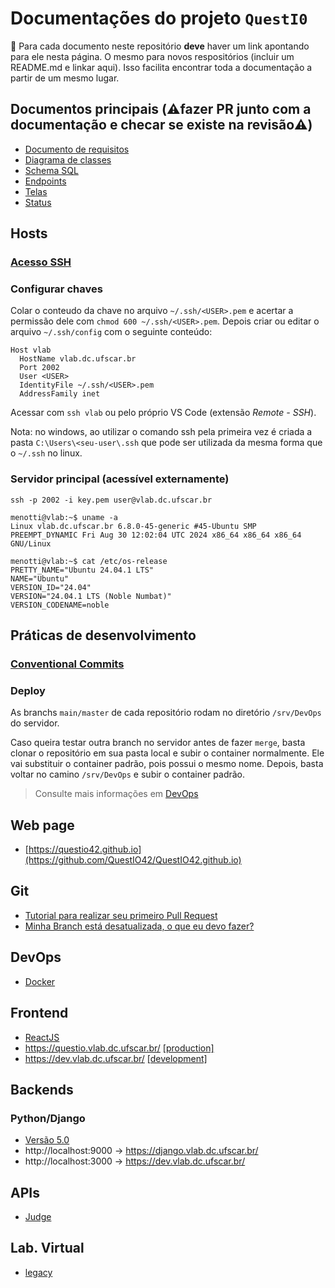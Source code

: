 # Documentações do projeto `QuestI0`

🚨 Para cada documento neste repositório **deve** haver um link apontando para ele nesta página. O mesmo para novos respositórios (incluir um README.md e linkar aqui). Isso facilita encontrar toda a documentação a partir de um mesmo lugar. 

## Documentos principais (⚠️fazer PR junto com a documentação e checar se existe na revisão⚠️)

- [Documento de requisitos](https://docs.google.com/document/d/1mrN9p3zhKcqRMqToB9Mj0hIYp-NVSA3TKEJNZaxD_MU/edit)
- [Diagrama de classes](https://lucid.app/lucidchart/f5e6c5eb-463a-4fad-a00e-e6fe9bb9619d/edit?invitationId=inv_e14c10db-b853-4ef4-ab46-31e7446cf394&page=HWEp-vi-RSFO#)
- [Schema SQL](SQL/Schema.md)
- [Endpoints](Back-API/README.md)
- [Telas](https://www.figma.com/design/eGVW2hBg9H8dQxIfM2iYYx/Portal-LD?node-id=0-1&t=XuDshWnr7wFOcb1I-0)
- [Status](https://docs.google.com/spreadsheets/d/e/2PACX-1vSE35upRszp3C788aIUYjQLQJYQJKcv-4zwOMDvD4zf5aAz-zuy_TfHG9sSwIWd04w3Un6vIYPSS9yS/pubhtml)

## Hosts

### [Acesso SSH](DevOps/SSH.md)

### Configurar chaves

Colar o conteudo da chave no arquivo `~/.ssh/<USER>.pem` e acertar a permissão dele com `chmod 600 ~/.ssh/<USER>.pem`. Depois criar ou editar o arquivo `~/.ssh/config` com o seguinte conteúdo:

```
Host vlab
  HostName vlab.dc.ufscar.br
  Port 2002
  User <USER>
  IdentityFile ~/.ssh/<USER>.pem
  AddressFamily inet
```

Acessar com `ssh vlab` ou pelo próprio VS Code (extensão *Remote - SSH*). 


Nota: no windows, ao utilizar o comando ssh pela primeira vez é criada a pasta `C:\Users\<seu-user\.ssh` que pode ser utilizada da mesma forma que o `~/.ssh` no linux.


### Servidor principal (acessível externamente)

```
ssh -p 2002 -i key.pem user@vlab.dc.ufscar.br 

menotti@vlab:~$ uname -a 
Linux vlab.dc.ufscar.br 6.8.0-45-generic #45-Ubuntu SMP PREEMPT_DYNAMIC Fri Aug 30 12:02:04 UTC 2024 x86_64 x86_64 x86_64 GNU/Linux

menotti@vlab:~$ cat /etc/os-release 
PRETTY_NAME="Ubuntu 24.04.1 LTS"
NAME="Ubuntu"
VERSION_ID="24.04"
VERSION="24.04.1 LTS (Noble Numbat)"
VERSION_CODENAME=noble
```

## Práticas de desenvolvimento

### [Conventional Commits](https://www.conventionalcommits.org/pt-br/v1.0.0-beta.4/)

### Deploy

As branchs `main/master` de cada repositório rodam no diretório `/srv/DevOps` do servidor.

Caso queira testar outra branch no servidor antes de fazer `merge`, basta clonar o repositório em sua pasta local e subir o container normalmente. Ele vai substituir o container padrão, pois possui o mesmo nome. Depois, basta voltar no camino `/srv/DevOps` e subir o container padrão. 

> Consulte mais informações em [DevOps](https://github.com/QuestIO42/DevOps)

## Web page 

* [https://questio42.github.io](https://github.com/QuestIO42/QuestIO42.github.io)

## Git

* [Tutorial para realizar seu primeiro Pull Request](https://github.com/PortalLD/Documentacao/blob/main/Versionamento/PR%20-%20Git%20e%20GitHub.md)
* [Minha Branch está desatualizada, o que eu devo fazer?](Versionamento/atualizando%20sua%20branch.md)

## DevOps

* [Docker](https://github.com/QuestIO42/DevOps)

## Frontend 

* [ReactJS](https://github.com/QuestIO42/App-frontend)
* https://questio.vlab.dc.ufscar.br/ [[production]](https://github.com/QuestIO42/App-frontend/blob/main/.env)
* https://dev.vlab.dc.ufscar.br/ [[development]](https://github.com/QuestIO42/App-frontend/blob/main/.env)

## Backends

### Python/Django

* [Versão 5.0](https://github.com/QuestIO42/App-backend-django)
* http://localhost:9000 -> https://django.vlab.dc.ufscar.br/
* http://localhost:3000 -> https://dev.vlab.dc.ufscar.br/

<!-- 
### Node/Fastify

* [Versão 4.27.0](https://github.com/QuestIO42/App-backend-Node.js)
* http://localhost:9001 -> https://fastify.vlab.dc.ufscar.br/
* http://localhost:3001 -> https://front-fastify.vlab.dc.ufscar.br/

### Java/Spring

* [Versão 3.3.0](https://github.com/QuestIO42/App-backend-Spring)
* http://localhost:9002 -> https://spring.vlab.dc.ufscar.br/
* http://localhost:3002 -> https://front-spring.vlab.dc.ufscar.br/
-->
## APIs

* [Judge](https://github.com/QuestIO42/Judge-API)

## Lab. Virtual

* [legacy](https://github.com/QuestIO42/vlab)
<!-- 
## Jupyter/Notebook

* [JupyterHub:latest](https://github.com/QuestIO42/DevOps/tree/main/jupyter/)
* http://localhost:8000 -> https://jupyter.vlab.dc.ufscar.br/
-->
